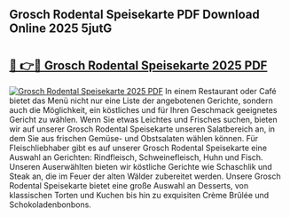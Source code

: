 ## Grosch Rodental Speisekarte PDF Download Online 2025 5jutG

# <h2><a href="http://gc71m3o.nevu.top/?p=Grosch+Rodental+Speisekarte">🔗 👉🔴 Grosch Rodental Speisekarte 2025 PDF</a></h2>

[![Grosch Rodental Speisekarte 2025 PDF](https://i.imgur.com/dBaPXMq.png)](http://gc71m3o.nevu.top/?p=Grosch+Rodental+Speisekarte)
In einem Restaurant oder Café bietet das Menü nicht nur eine Liste der angebotenen Gerichte, sondern auch die Möglichkeit, ein köstliches und für Ihren Geschmack geeignetes Gericht zu wählen. Wenn Sie etwas Leichtes und Frisches suchen, bieten wir auf unserer Grosch Rodental Speisekarte unseren Salatbereich an, in dem Sie aus frischen Gemüse- und Obstsalaten wählen können. Für Fleischliebhaber gibt es auf unserer Grosch Rodental Speisekarte eine Auswahl an Gerichten: Rindfleisch, Schweinefleisch, Huhn und Fisch. Unseren Auserwählten bieten wir köstliche Gerichte wie Schaschlik und Steak an, die im Feuer der alten Wälder zubereitet werden. Unsere Grosch Rodental Speisekarte bietet eine große Auswahl an Desserts, von klassischen Torten und Kuchen bis hin zu exquisiten Crème Brûlée und Schokoladenbonbons.
